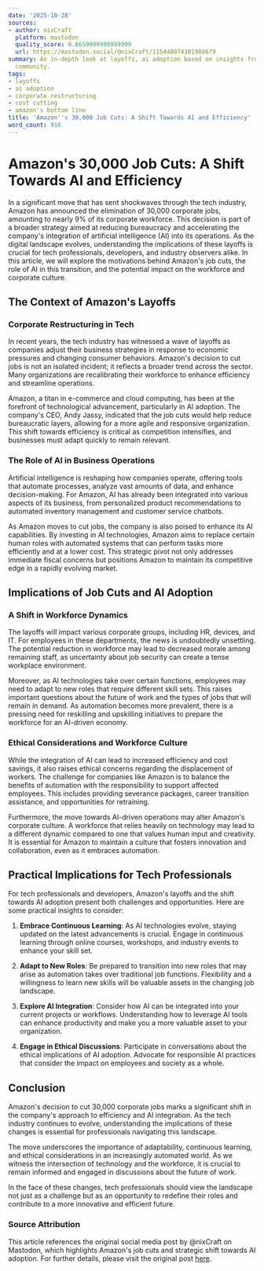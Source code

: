 ```yaml
---
date: '2025-10-28'
sources:
- author: nixCraft
  platform: mastodon
  quality_score: 0.6659999999999999
  url: https://mastodon.social/@nixCraft/115448074301980679
summary: An in-depth look at layoffs, ai adoption based on insights from the tech
  community.
tags:
- layoffs
- ai adoption
- corporate restructuring
- cost cutting
- amazon's bottom line
title: 'Amazon''s 30,000 Job Cuts: A Shift Towards AI and Efficiency'
word_count: 916
---
```


# Amazon's 30,000 Job Cuts: A Shift Towards AI and Efficiency

In a significant move that has sent shockwaves through the tech industry, Amazon has announced the elimination of 30,000 corporate jobs, amounting to nearly 9% of its corporate workforce. This decision is part of a broader strategy aimed at reducing bureaucracy and accelerating the company's integration of artificial intelligence (AI) into its operations. As the digital landscape evolves, understanding the implications of these layoffs is crucial for tech professionals, developers, and industry observers alike. In this article, we will explore the motivations behind Amazon's job cuts, the role of AI in this transition, and the potential impact on the workforce and corporate culture.

## The Context of Amazon's Layoffs

### Corporate Restructuring in Tech

In recent years, the tech industry has witnessed a wave of layoffs as companies adjust their business strategies in response to economic pressures and changing consumer behaviors. Amazon's decision to cut jobs is not an isolated incident; it reflects a broader trend across the sector. Many organizations are recalibrating their workforce to enhance efficiency and streamline operations. 

Amazon, a titan in e-commerce and cloud computing, has been at the forefront of technological advancement, particularly in AI adoption. The company's CEO, Andy Jassy, indicated that the job cuts would help reduce bureaucratic layers, allowing for a more agile and responsive organization. This shift towards efficiency is critical as competition intensifies, and businesses must adapt quickly to remain relevant.

### The Role of AI in Business Operations

Artificial intelligence is reshaping how companies operate, offering tools that automate processes, analyze vast amounts of data, and enhance decision-making. For Amazon, AI has already been integrated into various aspects of its business, from personalized product recommendations to automated inventory management and customer service chatbots.

As Amazon moves to cut jobs, the company is also poised to enhance its AI capabilities. By investing in AI technologies, Amazon aims to replace certain human roles with automated systems that can perform tasks more efficiently and at a lower cost. This strategic pivot not only addresses immediate fiscal concerns but positions Amazon to maintain its competitive edge in a rapidly evolving market.

## Implications of Job Cuts and AI Adoption

### A Shift in Workforce Dynamics

The layoffs will impact various corporate groups, including HR, devices, and IT. For employees in these departments, the news is undoubtedly unsettling. The potential reduction in workforce may lead to decreased morale among remaining staff, as uncertainty about job security can create a tense workplace environment. 

Moreover, as AI technologies take over certain functions, employees may need to adapt to new roles that require different skill sets. This raises important questions about the future of work and the types of jobs that will remain in demand. As automation becomes more prevalent, there is a pressing need for reskilling and upskilling initiatives to prepare the workforce for an AI-driven economy.

### Ethical Considerations and Workforce Culture

While the integration of AI can lead to increased efficiency and cost savings, it also raises ethical concerns regarding the displacement of workers. The challenge for companies like Amazon is to balance the benefits of automation with the responsibility to support affected employees. This includes providing severance packages, career transition assistance, and opportunities for retraining.

Furthermore, the move towards AI-driven operations may alter Amazon's corporate culture. A workforce that relies heavily on technology may lead to a different dynamic compared to one that values human input and creativity. It is essential for Amazon to maintain a culture that fosters innovation and collaboration, even as it embraces automation.

## Practical Implications for Tech Professionals

For tech professionals and developers, Amazon's layoffs and the shift towards AI adoption present both challenges and opportunities. Here are some practical insights to consider:

1. **Embrace Continuous Learning**: As AI technologies evolve, staying updated on the latest advancements is crucial. Engage in continuous learning through online courses, workshops, and industry events to enhance your skill set.

2. **Adapt to New Roles**: Be prepared to transition into new roles that may arise as automation takes over traditional job functions. Flexibility and a willingness to learn new skills will be valuable assets in the changing job landscape.

3. **Explore AI Integration**: Consider how AI can be integrated into your current projects or workflows. Understanding how to leverage AI tools can enhance productivity and make you a more valuable asset to your organization.

4. **Engage in Ethical Discussions**: Participate in conversations about the ethical implications of AI adoption. Advocate for responsible AI practices that consider the impact on employees and society as a whole.

## Conclusion

Amazon's decision to cut 30,000 corporate jobs marks a significant shift in the company's approach to efficiency and AI integration. As the tech industry continues to evolve, understanding the implications of these changes is essential for professionals navigating this landscape. 

The move underscores the importance of adaptability, continuous learning, and ethical considerations in an increasingly automated world. As we witness the intersection of technology and the workforce, it is crucial to remain informed and engaged in discussions about the future of work.

In the face of these changes, tech professionals should view the landscape not just as a challenge but as an opportunity to redefine their roles and contribute to a more innovative and efficient future.

### Source Attribution

This article references the original social media post by @nixCraft on Mastodon, which highlights Amazon's job cuts and strategic shift towards AI adoption. For further details, please visit the original post [here](https://mastodon.social/@nixCraft/115448074301980679).
